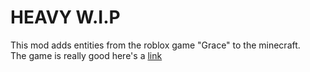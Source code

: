 # HEAVY W.I.P

This mod adds entities from the roblox game "Grace" to the minecraft.      
The game is really good here's a <a href="https://www.roblox.com/games/138837502355157">link</a>
